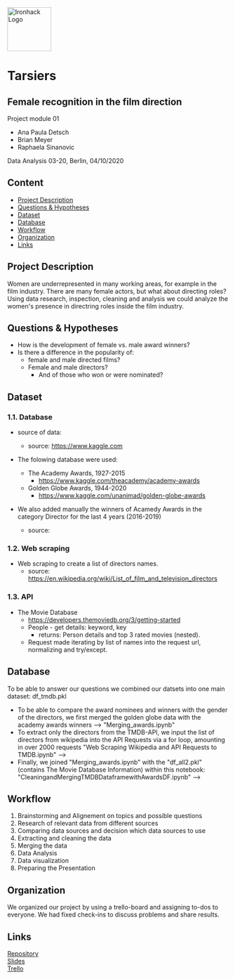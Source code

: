 
<img src="https://bit.ly/2VnXWr2" alt="Ironhack Logo" width="100"/>

# Tarsiers
## Female recognition in the film direction

Project module 01

- Ana Paula Detsch
- Brian Meyer
- Raphaela Sinanovic

Data Analysis 03-20, Berlin, 04/10/2020


## Content

- [Project Description](#project-description)
- [Questions & Hypotheses](#questions-hypotheses)
- [Dataset](#dataset)
- [Database](#database)
- [Workflow](#workflow)
- [Organization](#organization)
- [Links](#links)


## Project Description
Women are underrepresented in many working areas, for example in the film industry. There are many female actors, but what about directing roles? 
Using data research, inspection, cleaning and analysis we could analyze the women's presence in directring roles inside the film industry.


## Questions & Hypotheses
- How is the development of female vs. male award winners?
- Is there a difference in the popularity of:
    - female and male directed films?
    - Female and male directors?
        - And of those who won or were nominated?


## Dataset

### 1.1. Database
- source of data:
    - source: https://www.kaggle.com
   
- The folowing database were used:
    - The Academy Awards, 1927-2015
        - https://www.kaggle.com/theacademy/academy-awards
    - Golden Globe Awards, 1944-2020
        - https://www.kaggle.com/unanimad/golden-globe-awards
  
 - We also added manually the winners of Acamedy Awards in the category Director for the last 4 years (2016-2019)
     - source: 
     
### 1.2. Web scraping
- Web scraping to create a list of directors names.
    - source: https://en.wikipedia.org/wiki/List_of_film_and_television_directors

### 1.3. API
- The Movie Database
    - https://developers.themoviedb.org/3/getting-started
    - People - get details: keyword, key
        - returns: Person details and top 3 rated movies (nested).
    - Request made iterating by list of names into the request url, normalizing and try/except.
   
   
## Database

To be able to answer our questions we combined our datsets into one main dataset: df_tmdb.pkl


- To be able to compare the award nominees and winners with the gender of the directors, we first merged the golden globe data with the academy awards winners --> "Merging_awards.ipynb"
- To extract only the directors from the TMDB-API, we input the list of directors from wikipedia into the API Requests via a for loop, amounting in over 2000 requests "Web Scraping Wikipedia and API Requests to TMDB.ipynb" -->
- Finally, we joined "Merging_awards.ipynb" with the "df_all2.pkl" (contains The Movie Database Information) within this notebook: "CleaningandMergingTMDBDataframewithAwardsDF.ipynb" -->


## Workflow

1. Brainstorming and Alignement on topics and possible questions
2. Research of relevant data from different sources 
3. Comparing data sources and decision which data sources to use
4. Extracting and cleaning the data
4. Merging the data
5. Data Analysis
6. Data visualization 
7. Preparing the Presentation 


## Organization

We organized our project by using a trello-board and assigning to-dos to everyone. We had fixed check-ins to discuss problems and share results.


## Links
[Repository](https://github.com/anadetsch/tarsiers)  
[Slides](https://docs.google.com/presentation/d/1pyiCjz33oJ43kqFvKdSZNXEzEoY-p1KKHyHPEMLSi9s/edit?usp=sharing)  
[Trello](https://trello.com/b/9vAPB2OF/data-week-3-project-tarsiers)  

